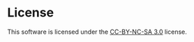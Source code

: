 # License

This software is licensed under the
[CC-BY-NC-SA 3.0](https://creativecommons.org/licenses/by-nc-sa/3.0/) license.